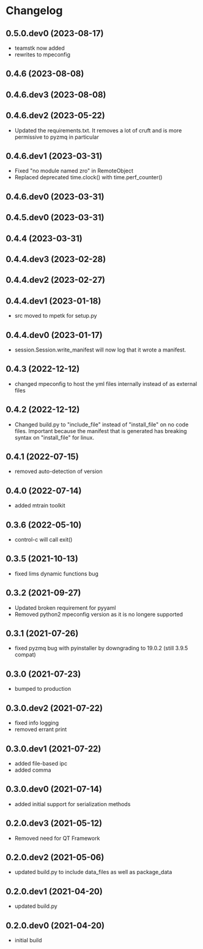 # Changelog
## 0.5.0.dev0 (2023-08-17)
* teamstk now added
* rewrites to mpeconfig

## 0.4.6 (2023-08-08)

## 0.4.6.dev3 (2023-08-08)

## 0.4.6.dev2 (2023-05-22)
* Updated the requirements.txt.  It removes a lot of cruft and is more permissive to pyzmq in particular

## 0.4.6.dev1 (2023-03-31)
* Fixed "no module named zro" in RemoteObject
* Replaced deprecated time.clock() with time.perf_counter()
## 0.4.6.dev0 (2023-03-31)
## 0.4.5.dev0 (2023-03-31)
## 0.4.4 (2023-03-31)
## 0.4.4.dev3 (2023-02-28)
## 0.4.4.dev2 (2023-02-27)
## 0.4.4.dev1 (2023-01-18)
* src moved to mpetk for setup.py

## 0.4.4.dev0 (2023-01-17)
* session.Session.write_manifest will now log that it wrote a manifest.

## 0.4.3 (2022-12-12)
* changed mpeconfig to host the yml files internally instead of as external files

## 0.4.2 (2022-12-12)
* Changed build.py to "include_file" instead of "install_file" on no code files.  Important because the manifest that is generated has breaking syntax on "install_file" for linux.

## 0.4.1 (2022-07-15)
* removed auto-detection of version

## 0.4.0 (2022-07-14)
* added mtrain toolkit

## 0.3.6 (2022-05-10)

* control-c will call exit()

## 0.3.5 (2021-10-13)

* fixed lims dynamic functions bug

## 0.3.2 (2021-09-27)

* Updated broken requirement for pyyaml
* Removed python2 mpeconfig version as it is no longere supported

## 0.3.1 (2021-07-26)

* fixed pyzmq bug with pyinstaller by downgrading to 19.0.2 (still 3.9.5 compat)

## 0.3.0 (2021-07-23)
* bumped to production

## 0.3.0.dev2 (2021-07-22)
* fixed info logging
* removed errant print

## 0.3.0.dev1 (2021-07-22)

* added file-based ipc
* added comma

## 0.3.0.dev0 (2021-07-14)
* added initial support for serialization methods

## 0.2.0.dev3 (2021-05-12)

* Removed need for QT Framework

## 0.2.0.dev2 (2021-05-06)

* updated build.py to include data_files as well as package_data

## 0.2.0.dev1 (2021-04-20)

* updated build.py

## 0.2.0.dev0 (2021-04-20)

* initial build
